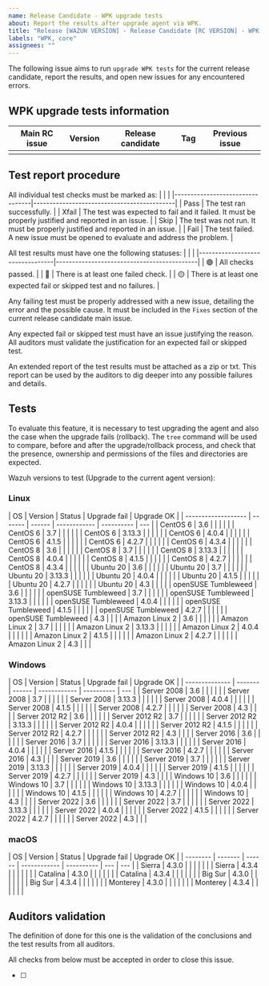 ```yaml
---
name: Release Candidate - WPK upgrade tests
about: Report the results after upgrade agent via WPK.
title: "Release [WAZUH VERSION] - Release Candidate [RC VERSION] - WPK upgrade tests"
labels: "WPK, core"
assignees: ""
---
```


The following issue aims to run `upgrade WPK tests` for the current release candidate, report the results, and open new issues for any encountered errors.

## WPK upgrade tests information

| Main RC issue | Version | Release candidate | Tag | Previous issue |
| ------------- | ------- | ----------------- | --- | -------------- |
|               |         |                   |     |                |

## Test report procedure

All individual test checks must be marked as:
| | |
|---------------------------------|--------------------------------------------|
| Pass | The test ran successfully. |
| Xfail | The test was expected to fail and it failed. It must be properly justified and reported in an issue. |
| Skip | The test was not run. It must be properly justified and reported in an issue. |
| Fail | The test failed. A new issue must be opened to evaluate and address the problem. |

All test results must have one the following statuses:
| | |
|---------------------------------|--------------------------------------------|
| :green_circle: | All checks passed. |
| :red_circle: | There is at least one failed check. |
| :yellow_circle: | There is at least one expected fail or skipped test and no failures. |

Any failing test must be properly addressed with a new issue, detailing the error and the possible cause. It must be included in the `Fixes` section of the current release candidate main issue.

Any expected fail or skipped test must have an issue justifying the reason. All auditors must validate the justification for an expected fail or skipped test.

An extended report of the test results must be attached as a zip or txt. This report can be used by the auditors to dig deeper into any possible failures and details.

## Tests

To evaluate this feature, it is necessary to test upgrading the agent and also the case when the upgrade fails (rollback). The `tree` command will be used to compare, before and after the upgrade/rollback process, and check that the presence, ownership and permissions of the files and directories are expected.

Wazuh versions to test (Upgrade to the current agent version):

### Linux

| OS                  | Version | Status | Upgrade fail | Upgrade OK |
| ------------------- | ------- | ------ | ------------ | ---------- | --- |
| CentOS 6            | 3.6     |        |              |            |     |
| CentOS 6            | 3.7     |        |              |            |     |
| CentOS 6            | 3.13.3  |        |              |            |     |
| CentOS 6            | 4.0.4   |        |              |            |     |
| CentOS 6            | 4.1.5   |        |              |            |     |
| CentOS 6            | 4.2.7   |        |              |            |     |
| CentOS 6            | 4.3.4   |        |              |            |     |
| CentOS 8            | 3.6     |        |              |            |     |
| CentOS 8            | 3.7     |        |              |            |     |
| CentOS 8            | 3.13.3  |        |              |            |     |
| CentOS 8            | 4.0.4   |        |              |            |     |
| CentOS 8            | 4.1.5   |        |              |            |     |
| CentOS 8            | 4.2.7   |        |              |            |     |
| CentOS 8            | 4.3.4   |        |              |            |     |
| Ubuntu 20           | 3.6     |        |              |            |     |
| Ubuntu 20           | 3.7     |        |              |            |     |
| Ubuntu 20           | 3.13.3  |        |              |            |     |
| Ubuntu 20           | 4.0.4   |        |              |            |     |
| Ubuntu 20           | 4.1.5   |        |              |            |     |
| Ubuntu 20           | 4.2.7   |        |              |            |     |
| Ubuntu 20           | 4.3     |        |              |            |
| openSUSE Tumbleweed | 3.6     |        |              |            |     |
| openSUSE Tumbleweed | 3.7     |        |              |            |     |
| openSUSE Tumbleweed | 3.13.3  |        |              |            |     |
| openSUSE Tumbleweed | 4.0.4   |        |              |            |     |
| openSUSE Tumbleweed | 4.1.5   |        |              |            |     |
| openSUSE Tumbleweed | 4.2.7   |        |              |            |     |
| openSUSE Tumbleweed | 4.3     |        |              |
| Amazon Linux 2      | 3.6     |        |              |            |     |
| Amazon Linux 2      | 3.7     |        |              |            |     |
| Amazon Linux 2      | 3.13.3  |        |              |            |     |
| Amazon Linux 2      | 4.0.4   |        |              |            |     |
| Amazon Linux 2      | 4.1.5   |        |              |            |     |
| Amazon Linux 2      | 4.2.7   |        |              |            |     |
| Amazon Linux 2      | 4.3     |        |              |

### Windows

| OS             | Version | Status | Upgrade fail | Upgrade OK |
| -------------- | ------- | ------ | ------------ | ---------- | --- |
| Server 2008    | 3.6     |        |              |            |     |
| Server 2008    | 3.7     |        |              |            |     |
| Server 2008    | 3.13.3  |        |              |            |     |
| Server 2008    | 4.0.4   |        |              |            |     |
| Server 2008    | 4.1.5   |        |              |            |     |
| Server 2008    | 4.2.7   |        |              |            |     |
| Server 2008    | 4.3     |        |              |
| Server 2012 R2 | 3.6     |        |              |            |     |
| Server 2012 R2 | 3.7     |        |              |            |     |
| Server 2012 R2 | 3.13.3  |        |              |            |     |
| Server 2012 R2 | 4.0.4   |        |              |            |     |
| Server 2012 R2 | 4.1.5   |        |              |            |     |
| Server 2012 R2 | 4.2.7   |        |              |            |     |
| Server 2012 R2 | 4.3     |        |              |
| Server 2016    | 3.6     |        |              |            |     |
| Server 2016    | 3.7     |        |              |            |     |
| Server 2016    | 3.13.3  |        |              |            |     |
| Server 2016    | 4.0.4   |        |              |            |     |
| Server 2016    | 4.1.5   |        |              |            |     |
| Server 2016    | 4.2.7   |        |              |            |     |
| Server 2016    | 4.3     |        |              |
| Server 2019    | 3.6     |        |              |            |     |
| Server 2019    | 3.7     |        |              |            |     |
| Server 2019    | 3.13.3  |        |              |            |     |
| Server 2019    | 4.0.4   |        |              |            |     |
| Server 2019    | 4.1.5   |        |              |            |     |
| Server 2019    | 4.2.7   |        |              |            |     |
| Server 2019    | 4.3     |        |              |
| Windows 10     | 3.6     |        |              |            |     |
| Windows 10     | 3.7     |        |              |            |     |
| Windows 10     | 3.13.3  |        |              |            |     |
| Windows 10     | 4.0.4   |        |              |            |     |
| Windows 10     | 4.1.5   |        |              |            |     |
| Windows 10     | 4.2.7   |        |              |            |     |
| Windows 10     | 4.3     |        |              |
| Server 2022    | 3.6     |        |              |            |     |
| Server 2022    | 3.7     |        |              |            |     |
| Server 2022    | 3.13.3  |        |              |            |     |
| Server 2022    | 4.0.4   |        |              |            |     |
| Server 2022    | 4.1.5   |        |              |            |     |
| Server 2022    | 4.2.7   |        |              |            |     |
| Server 2022    | 4.3     |        |              |

### macOS

| OS       | Version | Status | Upgrade fail | Upgrade OK |
| -------- | ------- | ------ | ------------ | ---------- | --- | --- |
| Sierra   | 4.3.0   |        |              |            |     |     |
| Sierra   | 4.3.4   |        |              |            |     |     |
| Catalina | 4.3.0   |        |              |            |     |     |
| Catalina | 4.3.4   |        |              |            |     |     |
| Big Sur  | 4.3.0   |        |              |            |     |     |
| Big Sur  | 4.3.4   |        |              |            |     |     |
| Monterey | 4.3.0   |        |              |            |     |     |
| Monterey | 4.3.4   |        |              |            |     |     |

<!--
For each operating system and version, check the following points and add a comment for each OS tested.
## Linux:
###  UPGRADE FAIL

- [ ] The wazuh home backup is restored correctly (no traces of the installation, but only the `.tar.gz` backup and the logs).
- [ ] The permissions and owners of the following directories did NOT change:
      - `/`
      - `/var`
      - `/usr`, `/usr/lib/`, `/usr/lib/systemd/`, `/usr/lib/systemd/system/`
      - `/etc`, `/etc/systemd/`, `/etc/systemd/system/`, `/etc/rc.d`, `/etc/initd.d/`, `/etc/initd.d/rc.d/`
- [ ] Wazuh service runs openarmor-control (`systemctl cat openarmor-agent.service`)
- [ ] Wazuh service runs ossec-control (`systemctl cat openarmor-agent.service`)
- [ ] The service was enabled (`systemctl is-enabled openarmor-agent.service`)
- [ ] Init file runs openarmor-control (`cat /etc/rc.d/init.d/openarmor-agent`)
- [ ] Init file runs ossec-control (`cat /etc/rc.d/init.d/openarmor-agent`)
- [ ] Wazuh as service is enabled `chkconfig --list`
- [ ] Wazuh starts and connects when the backup is restored (`cat /var/ossec/var/run/ossec-agentd.state`)
- [ ] Wazuh starts and connects automatically when the system is rebooted.
- [ ] Restore SELinux policies (`semodule -l | grep -i wazuh`) (DISABLED)

###  UPGRADE OK

- [ ] Upgrade is performed successfully (agent connects to the manager after upgrading)
- [ ] Service starts automatically after rebooting
- [ ] Agent connects to the manager after rebooting

## Windows:
### UPGRADE FAIL
- [ ] Openarmor-Agent folder tree:  No files are lost after the rollback. The logs of the failed upgrade (`ossec.log`) are kept.
- [ ] After the rollback the agent connects to the manager
- [ ] After reboot, the Openarmor-Agent starts and connects to the manager.
- [ ] The correct Openarmor-Agent version is shown in the list of Windows' `programs and features`.
- [ ] A new version of Openarmor-Agent can be manually installed via MSI after the rollback process.

### UPGRADE OK

- [ ] Message `Upgrade finished successfully.` is shown in `upgrade.log` file.
- [ ] Wazuh service is started and the agent is connected to the manager.
- [ ] The version shown in the control panel is 4.3

## MacOS:
### UPGRADE FAIL

- [ ] Openarmor-Agent folder tree:  No files are lost after the rollback. The logs of the failed upgrade (`ossec.log`) are kept.
- [ ] After the rollback the agent connects to the manager
- [ ] After reboot, the Openarmor-Agent starts and connects to the manager.

### UPGRADE OK

- [ ] Message `Upgrade finished successfully.` is shown in `upgrade.log` file.
- [ ] Wazuh service is started and the agent is connected to the manager.
-->

## Auditors validation

The definition of done for this one is the validation of the conclusions and the test results from all auditors.

All checks from below must be accepted in order to close this issue.

- [ ]
